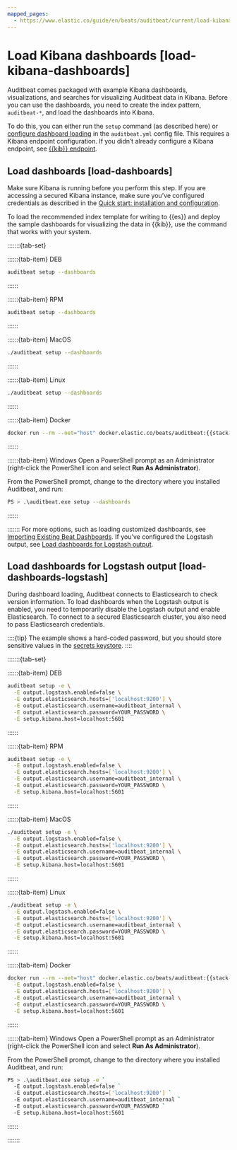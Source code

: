 ```yaml
---
mapped_pages:
  - https://www.elastic.co/guide/en/beats/auditbeat/current/load-kibana-dashboards.html
---
```


# Load Kibana dashboards [load-kibana-dashboards]

Auditbeat comes packaged with example Kibana dashboards, visualizations, and searches for visualizing Auditbeat data in Kibana. Before you can use the dashboards, you need to create the index pattern, `auditbeat-*`, and load the dashboards into Kibana.

To do this, you can either run the `setup` command (as described here) or [configure dashboard loading](/reference/auditbeat/configuration-dashboards.md) in the `auditbeat.yml` config file. This requires a Kibana endpoint configuration. If you didn’t already configure a Kibana endpoint, see [{{kib}} endpoint](/reference/auditbeat/setup-kibana-endpoint.md).


## Load dashboards [load-dashboards]

Make sure Kibana is running before you perform this step. If you are accessing a secured Kibana instance, make sure you’ve configured credentials as described in the [Quick start: installation and configuration](/reference/auditbeat/auditbeat-installation-configuration.md).

To load the recommended index template for writing to {{es}} and deploy the sample dashboards for visualizing the data in {{kib}}, use the command that works with your system.

:::::::{tab-set}

::::::{tab-item} DEB
```sh
auditbeat setup --dashboards
```
::::::

::::::{tab-item} RPM
```sh
auditbeat setup --dashboards
```
::::::

::::::{tab-item} MacOS
```sh
./auditbeat setup --dashboards
```
::::::

::::::{tab-item} Linux
```sh
./auditbeat setup --dashboards
```
::::::

::::::{tab-item} Docker
```sh subs=true
docker run --rm --net="host" docker.elastic.co/beats/auditbeat:{{stack-version}} setup --dashboards
```
::::::

::::::{tab-item} Windows
Open a PowerShell prompt as an Administrator (right-click the PowerShell icon and select **Run As Administrator**).

From the PowerShell prompt, change to the directory where you installed Auditbeat, and run:

```sh
PS > .\auditbeat.exe setup --dashboards
```
::::::

:::::::
For more options, such as loading customized dashboards, see [Importing Existing Beat Dashboards](http://www.elastic.co/guide/en/beats/devguide/master/import-dashboards.md). If you’ve configured the Logstash output, see [Load dashboards for Logstash output](#load-dashboards-logstash).


## Load dashboards for Logstash output [load-dashboards-logstash]

During dashboard loading, Auditbeat connects to Elasticsearch to check version information. To load dashboards when the Logstash output is enabled, you need to temporarily disable the Logstash output and enable Elasticsearch. To connect to a secured Elasticsearch cluster, you also need to pass Elasticsearch credentials.

::::{tip}
The example shows a hard-coded password, but you should store sensitive values in the [secrets keystore](/reference/auditbeat/keystore.md).
::::


:::::::{tab-set}

::::::{tab-item} DEB
```sh
auditbeat setup -e \
  -E output.logstash.enabled=false \
  -E output.elasticsearch.hosts=['localhost:9200'] \
  -E output.elasticsearch.username=auditbeat_internal \
  -E output.elasticsearch.password=YOUR_PASSWORD \
  -E setup.kibana.host=localhost:5601
```
::::::

::::::{tab-item} RPM
```sh
auditbeat setup -e \
  -E output.logstash.enabled=false \
  -E output.elasticsearch.hosts=['localhost:9200'] \
  -E output.elasticsearch.username=auditbeat_internal \
  -E output.elasticsearch.password=YOUR_PASSWORD \
  -E setup.kibana.host=localhost:5601
```
::::::

::::::{tab-item} MacOS
```sh
./auditbeat setup -e \
  -E output.logstash.enabled=false \
  -E output.elasticsearch.hosts=['localhost:9200'] \
  -E output.elasticsearch.username=auditbeat_internal \
  -E output.elasticsearch.password=YOUR_PASSWORD \
  -E setup.kibana.host=localhost:5601
```
::::::

::::::{tab-item} Linux
```sh
./auditbeat setup -e \
  -E output.logstash.enabled=false \
  -E output.elasticsearch.hosts=['localhost:9200'] \
  -E output.elasticsearch.username=auditbeat_internal \
  -E output.elasticsearch.password=YOUR_PASSWORD \
  -E setup.kibana.host=localhost:5601
```
::::::

::::::{tab-item} Docker
```sh subs=true
docker run --rm --net="host" docker.elastic.co/beats/auditbeat:{{stack-version}} setup -e \
  -E output.logstash.enabled=false \
  -E output.elasticsearch.hosts=['localhost:9200'] \
  -E output.elasticsearch.username=auditbeat_internal \
  -E output.elasticsearch.password=YOUR_PASSWORD \
  -E setup.kibana.host=localhost:5601
```
::::::

::::::{tab-item} Windows
Open a PowerShell prompt as an Administrator (right-click the PowerShell icon and select **Run As Administrator**).

From the PowerShell prompt, change to the directory where you installed Auditbeat, and run:

```sh
PS > .\auditbeat.exe setup -e `
  -E output.logstash.enabled=false `
  -E output.elasticsearch.hosts=['localhost:9200'] `
  -E output.elasticsearch.username=auditbeat_internal `
  -E output.elasticsearch.password=YOUR_PASSWORD `
  -E setup.kibana.host=localhost:5601
```
::::::

:::::::
